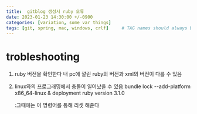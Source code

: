 ```yaml
---
title:  gitblog 생성시 ruby 오류 
date: 2023-01-23 14:30:00 +/-0900
categories: [variation, some var things]
tags: [git, spring, mac, windows, crlf]     # TAG names should always be lowercase
---
```


# trobleshooting
1. ruby 버전을 확인한다
    내 pc에 깔린 ruby의 버전과 xml의 버전이 다를 수 있음
2. linux와의 프로그래밍에서 충돌이 일어났을 수 있음 
    bundle lock --add-platform x86_64-linux & deployment ruby version 3.1.0
    
    :그때에는 이 명령어를 통해 리셋 해준다 